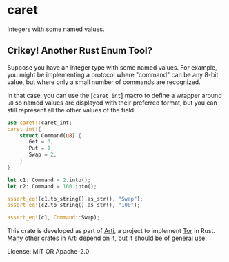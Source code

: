 # caret

Integers with some named values.

## Crikey! Another Rust Enum Tool?

Suppose you have an integer type with some named values.  For
example, you might be implementing a protocol where "command" can
be any 8-bit value, but where only a small number of commands are
recognized.

In that case, you can use the [`caret_int`] macro to define a
wrapper around `u8` so named values are displayed with their
preferred format, but you can still represent all the other values
of the field:

```rust
use caret::caret_int;
caret_int!{
    struct Command(u8) {
       Get = 0,
       Put = 1,
       Swap = 2,
    }
}

let c1: Command = 2.into();
let c2: Command = 100.into();

assert_eq!(c1.to_string().as_str(), "Swap");
assert_eq!(c2.to_string().as_str(), "100");

assert_eq!(c1, Command::Swap);
```

This crate is developed as part of
[Arti](https://gitlab.torproject.org/tpo/core/arti/), a project to
implement [Tor](https://www.torproject.org/) in Rust.
Many other crates in Arti depend on it, but it should be of general
use.

License: MIT OR Apache-2.0
